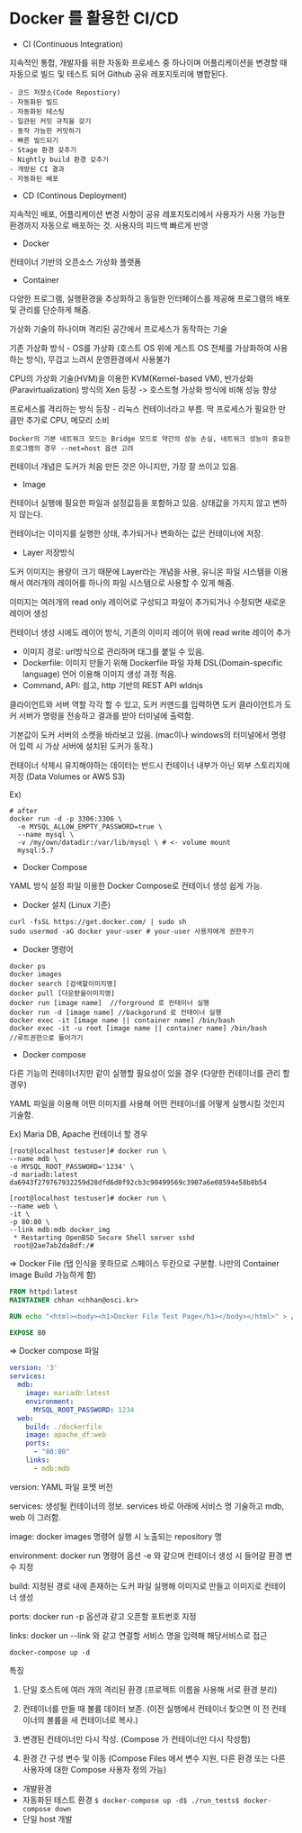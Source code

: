 # Docker 를 활용한 CI/CD

- CI (Continuous Integration)

지속적인 통합, 개발자를 위한 자동화 프로세스 중 하나이며 어플리케이션을 변경할 때 자동으로 빌드 및 테스트 되어 Github 공유 레포지토리에 병합된다.

    - 코드 저장소(Code Repostiory)
    - 자동화된 빌드
    - 자동화된 테스팅
    - 일관된 커밋 규칙을 갖기
    - 동작 가능한 커밋하기
    - 빠른 빌드되기
    - Stage 환경 갖추기
    - Nightly build 환경 갖추기
    - 개방된 CI 결과
    - 자동화된 배포

- CD (Continous Deployment)

지속적인 배포, 어플리케이션 변경 사항이 공유 레포지토리에서 사용자가 사용 가능한 환경까지 자동으로 배포하는 것. 사용자의 피드백 빠르게 반영

- Docker

컨테이너 기반의 오픈소스 가상화 플랫폼

- Container

다양한 프로그램, 실행환경을 추상화하고 동일한 인터페이스를 제공해 프로그램의 배포 및 관리를 단순하게 해줌.

가상화 기술의 하나이며 격리된 공간에서 프로세스가 동작하는 기술

기존 가상화 방식 - OS를 가상화 (호스트 OS 위에 게스트 OS 전체를 가상화하여 사용하는 방식), 무겁고 느려서 운영환경에서 사용불가

CPU의 가상화 기술(HVM)을 이용한 KVM(Kernel-based VM), 반가상화(Paravirtualization) 방식의 Xen 등장 -> 호스트형 가상화 방식에 비해 성능 향상

프로세스를 격리하는 방식 등장 - 리눅스 컨테이너라고 부름. 딱 프로세스가 필요한 만큼만 추가로 CPU, 메모리 소비

```text
Docker의 기본 네트워크 모드는 Bridge 모드로 약간의 성능 손실, 네트워크 성능이 중요한 프로그램의 경우 --net=host 옵션 고려
```

컨테이너 개념은 도커가 처음 만든 것은 아니지만, 가장 잘 쓰이고 있음.

- Image

컨테이너 실행에 필요한 파일과 설정값등을 포함하고 있음. 상태값을 가지지 않고 변하지 않는다.

컨테이너는 이미지를 실행한 상태, 추가되거나 변화하는 값은 컨테이너에 저장.

- Layer 저장방식

도커 이미지는 용량이 크기 때문에 Layer라는 개념을 사용, 유니온 파일 시스템을 이용해서 여러개의 레이어를 하나의 파일 시스템으로 사용할 수 있게 해줌.

이미지는 여러개의 read only 레이어로 구성되고 파일이 추가되거나 수정되면 새로운 레이어 생성

컨테이너 생성 시에도 레이어 방식, 기존의 이미지 레이어 위에 read write 레이어 추가

- 이미지 경로: url방식으로 관리하며 태그를 붙일 수 있음.
- Dockerfile: 이미지 만들기 위해 Dockerfile 파일 자체 DSL(Domain-specific language) 언어 이용해 이미지 생성 과정 적음.
- Command, API: 쉽고, http 기반의 REST API wldnjs

클라이언트와 서버 역할 각각 할 수 있고, 도커 커맨드를 입력하면 도커 클라이언트가 도커 서버가 명령을 전송하고 결과를 받아 터미널에 출력함.

기본값이 도커 서버의 소켓을 바라보고 있음. (mac이나 windows의 터미널에서 명령어 입력 시 가상 서버에 설치된 도커가 동작.)

컨테이너 삭제시 유지해야하는 데이터는 반드시 컨테이너 내부가 아닌 외부 스토리지에 저장 (Data Volumes or AWS S3)

Ex) 
```shell script
# after
docker run -d -p 3306:3306 \
  -e MYSQL_ALLOW_EMPTY_PASSWORD=true \
  --name mysql \
  -v /my/own/datadir:/var/lib/mysql \ # <- volume mount
  mysql:5.7
```

- Docker Compose

YAML 방식 설정 파일 이용한 Docker Compose로 컨테이너 생성 쉽게 가능.

- Docker 설치 (Linux 기준)
```shell script
curl -fsSL https://get.docker.com/ | sudo sh
sudo usermod -aG docker your-user # your-user 사용자에게 권한주기
```

- Docker 명령어
```shell script
docker ps
docker images
docker search [검색할이미지명]
docker pull [다운받을이미지명]
docker run [image name]  //forground 로 컨테이너 실행
docker run -d [image name] //backgorund 로 컨테이너 실행
docker exec -it [image name || container name] /bin/bash
docker exec -it -u root [image name || container name] /bin/bash         //루트권한으로 들어가기
```

- Docker compose

다른 기능의 컨테이너지만 같이 실행할 필요성이 있을 경우 (다양한 컨테이너를 관리 할 경우)

YAML 파일을 이용해 어떤 이미지를 사용해 어떤 컨테이너를 어떻게 실행시킬 것인지 기술함.

Ex) Maria DB, Apache 컨테이너 할 경우
```shell script
[root@localhost testuser]# docker run \
--name mdb \
-e MYSQL_ROOT_PASSWORD='1234' \
-d mariadb:latest
da6943f279767932259d28dfd6d0f92cb3c90499569c3907a6e08594e58b8b54

[root@localhost testuser]# docker run \
--name web \
-it \
-p 80:80 \
--link mdb:mdb docker_img
 * Restarting OpenBSD Secure Shell server sshd
 root@2ae7ab2da8df:/#
```
=> Docker File (탭 인식을 못하므로 스페이스 두칸으로 구분함. 나만의 Container image Build 가능하게 함)
```dockerfile
FROM httpd:latest
MAINTAINER chhan <chhan@osci.kr>

RUN echo "<html><body><h1>Docker File Test Page</h1></body></html>" > /usr/local/apache2/htdocs/index.html

EXPOSE 80
```

=> Docker compose 파일
```yaml
version: '3'
services:
  mdb:
    image: mariadb:latest
    environment:
      MYSQL_ROOT_PASSWORD: 1234
  web:
    build: ./dockerfile
    image: apache_df:web
    ports:
      - "80:80"
    links:
      - mdb:mdb
```
version: YAML 파일 포멧 버전

services: 생성될 컨테이너의 정보. services 바로 아래에 서비스 명 기술하고 mdb, web 이 그러함.

image: docker images 명령어 실행 시 노출되는 repository 명

environment: docker run 명령어 옵션 -e 와 같으며 컨테이너 생성 시 들어갈 환경 변수 지정

build: 지정된 경로 내에 존재하는 도커 파일 실행해 이미지로 만들고 이미지로 컨테이너 생성

ports: docker run -p 옵션과 같고 오픈할 포트번호 지정

links: docker un --link 와 같고 연결할 서비스 명을 입력해 해당서비스로 접근

```shell script
docker-compose up -d
```

특징
1. 단일 호스트에 여러 개의 격리된 환경 (프로젝트 이름을 사용해 서로 환경 분리)

2. 컨테이너를 만들 때 볼륨 데이터 보존. (이전 실행에서 컨테이너 찾으면 이 전 컨테이너의 볼륨을 새 컨테이너로 복사.)

3. 변경된 컨테이너만 다시 작성. (Compose 가 컨테이너만 다시 작성함)

4. 환경 간 구성 변수 및 이동 (Compose Files 에서 변수 지원, 다른 환경 또는 다른 사용자에 대한 Compose 사용자 정의 가능)
- 개발환경
- 자동화된 테스트 환경 ```$ docker-compose up -d$ ./run_tests$ docker-compose down```
- 단일 host 개발 
